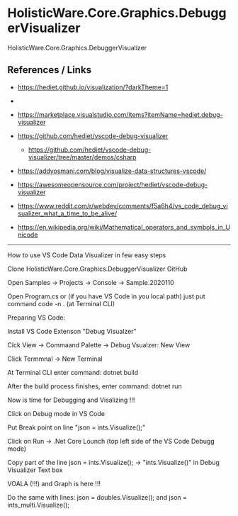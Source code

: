 # HolisticWare.Core.Graphics.DebuggerVisualizer

HolisticWare.Core.Graphics.DebuggerVisualizer

## References / Links

*   https://hediet.github.io/visualization/?darkTheme=1
*   
*   https://marketplace.visualstudio.com/items?itemName=hediet.debug-visualizer

*   https://github.com/hediet/vscode-debug-visualizer

    *   https://github.com/hediet/vscode-debug-visualizer/tree/master/demos/csharp

*   https://addyosmani.com/blog/visualize-data-structures-vscode/

*   https://awesomeopensource.com/project/hediet/vscode-debug-visualizer

*   https://www.reddit.com/r/webdev/comments/f5a6h4/vs_code_debug_visualizer_what_a_time_to_be_alive/

*   https://en.wikipedia.org/wiki/Mathematical_operators_and_symbols_in_Unicode

------------------------------------------------------------------------------------------------------

How to use VS Code Data Visualizer in few easy steps

Clone HolisticWare.Core.Graphics.DebuggerVisualizer GitHub 

Open Samples -> Projects -> Console -> Sample.2020110

Open Program.cs or (if you have VS Code in you local path) just put command code -n . (at Terminal CLI)

Preparing VS Code:

Install VS Code Extenson "Debug Visualzer"

Clck View -> Commaand Palette -> Debug Vsualzer: New View

Click Termmnal -> New Terminal

At Terminal CLI enter command: dotnet build

After the build process finishes, enter command: dotnet run

Now is time for Debugging and Visalizing !!!

Click on Debug mode in VS Code

Put Break point on line "json = ints.Visualize();"

Click on Run -> .Net Core Lounch (top left side of the VS Code Debugg mode)

Copy part of the line json = ints.Visualize(); -> "ints.Visualize()" in Debug Visualizer Text box

VOALA (!!!) and Graph is here !!!

Do the same with lines: json = doubles.Visualize(); and json = ints_multi.Visualize();
